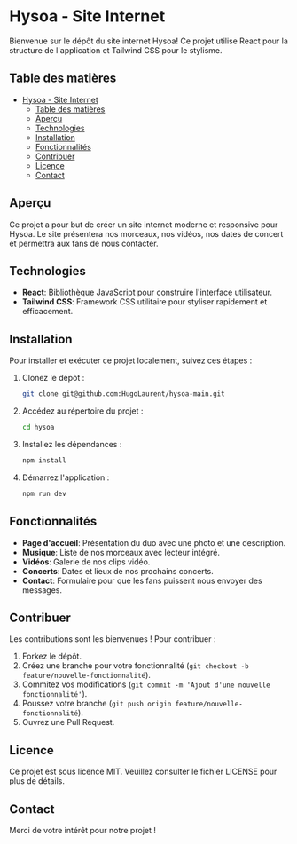 # Hysoa - Site Internet

Bienvenue sur le dépôt du site internet Hysoa! Ce projet utilise React pour la structure de l'application et Tailwind CSS pour le stylisme.

## Table des matières

- [Hysoa - Site Internet](#hysoa---site-internet)
  - [Table des matières](#table-des-matières)
  - [Aperçu](#aperçu)
  - [Technologies](#technologies)
  - [Installation](#installation)
  - [Fonctionnalités](#fonctionnalités)
  - [Contribuer](#contribuer)
  - [Licence](#licence)
  - [Contact](#contact)

## Aperçu

Ce projet a pour but de créer un site internet moderne et responsive pour Hysoa. Le site présentera nos morceaux, nos vidéos, nos dates de concert et permettra aux fans de nous contacter.

## Technologies

- **React**: Bibliothèque JavaScript pour construire l'interface utilisateur.
- **Tailwind CSS**: Framework CSS utilitaire pour styliser rapidement et efficacement.

## Installation

Pour installer et exécuter ce projet localement, suivez ces étapes :

1. Clonez le dépôt :
   ```bash
   git clone git@github.com:HugoLaurent/hysoa-main.git
   ```
2. Accédez au répertoire du projet :
   ```bash
   cd hysoa
   ```
3. Installez les dépendances :
   ```bash
   npm install
   ```
4. Démarrez l'application :
   ```bash
   npm run dev
   ```

## Fonctionnalités

- **Page d'accueil**: Présentation du duo avec une photo et une description.
- **Musique**: Liste de nos morceaux avec lecteur intégré.
- **Vidéos**: Galerie de nos clips vidéo.
- **Concerts**: Dates et lieux de nos prochains concerts.
- **Contact**: Formulaire pour que les fans puissent nous envoyer des messages.

## Contribuer

Les contributions sont les bienvenues ! Pour contribuer :

1. Forkez le dépôt.
2. Créez une branche pour votre fonctionnalité (`git checkout -b feature/nouvelle-fonctionnalité`).
3. Commitez vos modifications (`git commit -m 'Ajout d'une nouvelle fonctionnalité'`).
4. Poussez votre branche (`git push origin feature/nouvelle-fonctionnalité`).
5. Ouvrez une Pull Request.

## Licence

Ce projet est sous licence MIT. Veuillez consulter le fichier LICENSE pour plus de détails.

## Contact

Merci de votre intérêt pour notre projet !
